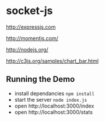 # socket-js

http://expressjs.com

http://momentjs.com/

http://nodejs.org/

http://c3js.org/samples/chart_bar.html



## Running the Demo

- install dependancies `npm install`
- start the server `node index.js`
- open http://localhost:3000/index
- open http://localhost:3000/stats